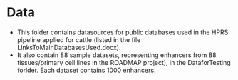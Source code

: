 # Data

- This folder contains datasources for public databases used in the HPRS pipeline applied for cattle (listed in the file LinksToMainDatabasesUsed.docx). 
- It also contain 88 sample datasets, representing enhancers from 88 tissues/primary cell lines in the ROADMAP project), in the DataforTesting forlder. Each dataset contains 1000 enhancers. 
